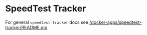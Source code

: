 # SpeedTest Tracker

For general `speedtest-tracker` docs see [/docker-apps/speedtest-tracker/README.md](../../../../docker-apps/speedtest-tracker/README.md)
